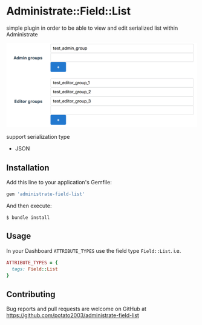 # Administrate::Field::List

simple plugin in order to be able to view and edit serialized list within Administrate

![screenshot](screenshot/screenshot_1.png "screenshot_1")

support serialization type
- JSON

## Installation

Add this line to your application's Gemfile:

```ruby
gem 'administrate-field-list'
```

And then execute:

    $ bundle install

## Usage

In your Dashboard `ATTRIBUTE_TYPES` use the field type `Field::List`. i.e.
```ruby
ATTRIBUTE_TYPES = {
  tags: Field::List
}
```

## Contributing

Bug reports and pull requests are welcome on GitHub at https://github.com/potato2003/administrate-field-list
